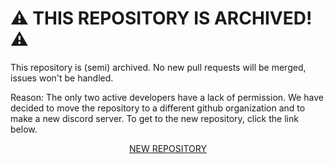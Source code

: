 # :warning: THIS REPOSITORY IS ARCHIVED! :warning:

This repository is (semi) archived. No new pull requests will be merged, issues won't be handled.

Reason: The only two active developers have a lack of permission. We have decided to move the repository to a different github organization and to make a new discord server. To get to the new repository, click the link below.

<p align="center">
    <a href="https://github.com/HeliosMinecraft/HeliosClient">NEW REPOSITORY</a>
</p>
